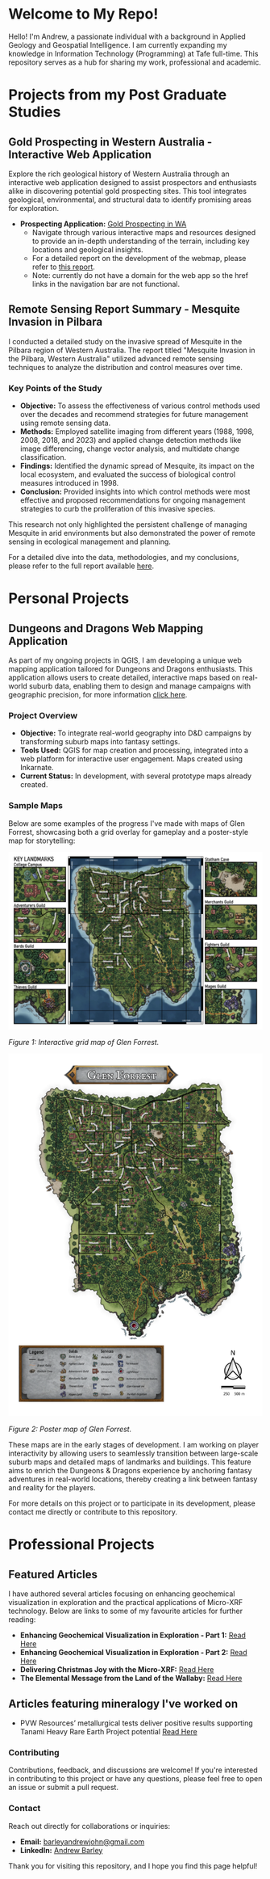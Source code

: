 # Welcome to My Repo!

Hello! I'm Andrew, a passionate individual with a background in Applied Geology and Geospatial Intelligence. I am currently expanding my knowledge in Information Technology (Programming) at Tafe full-time. This repository serves as a hub for sharing my work, professional and academic.

# Projects from my Post Graduate Studies

## Gold Prospecting in Western Australia - Interactive Web Application

Explore the rich geological history of Western Australia through an interactive web application designed to assist prospectors and enthusiasts alike in discovering potential gold prospecting sites. This tool integrates geological, environmental, and structural data to identify promising areas for exploration.

- **Prospecting Application:** [Gold Prospecting in WA](https://github.com/Orthopyroxene/Cover-Letter/tree/main/Prospecting%20Webmap)
  - Navigate through various interactive maps and resources designed to provide an in-depth understanding of the terrain, including key locations and geological insights.
  - For a detailed report on the development of the webmap, please refer to [this report](https://github.com/Orthopyroxene/Cover-Letter/blob/main/GIS%20Reports/Prospecting_Webmapping_App.pdf).
  - Note: currently do not have a domain for the web app so the href links in the navigation bar are not functional.

## Remote Sensing Report Summary - Mesquite Invasion in Pilbara

I conducted a detailed study on the invasive spread of Mesquite in the Pilbara region of Western Australia. The report titled "Mesquite Invasion in the Pilbara, Western Australia" utilized advanced remote sensing techniques to analyze the distribution and control measures over time.

### Key Points of the Study
- **Objective:** To assess the effectiveness of various control methods used over the decades and recommend strategies for future management using remote sensing data.
- **Methods:** Employed satellite imaging from different years (1988, 1998, 2008, 2018, and 2023) and applied change detection methods like image differencing, change vector analysis, and multidate change classification.
- **Findings:** Identified the dynamic spread of Mesquite, its impact on the local ecosystem, and evaluated the success of biological control measures introduced in 1998.
- **Conclusion:** Provided insights into which control methods were most effective and proposed recommendations for ongoing management strategies to curb the proliferation of this invasive species.

This research not only highlighted the persistent challenge of managing Mesquite in arid environments but also demonstrated the power of remote sensing in ecological management and planning.

For a detailed dive into the data, methodologies, and my conclusions, please refer to the full report available [here](https://github.com/Orthopyroxene/Cover-Letter/blob/main/GIS%20Reports/Remote_Sensing_Mesquite_Pilbara.pdf).

# Personal Projects

## Dungeons and Dragons Web Mapping Application

As part of my ongoing projects in QGIS, I am developing a unique web mapping application tailored for Dungeons and Dragons enthusiasts. This application allows users to create detailed, interactive maps based on real-world suburb data, enabling them to design and manage campaigns with geographic precision, for more information [click here](https://github.com/Orthopyroxene/Fantasy-Maps-with-QGIS/blob/main/README.md).

### Project Overview
- **Objective:** To integrate real-world geography into D&D campaigns by transforming suburb maps into fantasy settings.
- **Tools Used:** QGIS for map creation and processing, integrated into a web platform for interactive user engagement. Maps created using Inkarnate.
- **Current Status:** In development, with several prototype maps already created.

### Sample Maps
Below are some examples of the progress I've made with maps of Glen Forrest, showcasing both a grid overlay for gameplay and a poster-style map for storytelling:

![Glen Forrest Grid](https://github.com/Orthopyroxene/Cover-Letter/blob/main/Images/Glen_Forrest_Grid.png)

*Figure 1: Interactive grid map of Glen Forrest.*

![Glen Forrest Poster](https://github.com/Orthopyroxene/Cover-Letter/blob/main/Images/Glen_Forrest_Poster.png)

*Figure 2: Poster map of Glen Forrest.*

These maps are in the early stages of development. I am working on player interactivity by allowing users to seamlessly transition between large-scale suburb maps and detailed maps of landmarks and buildings. This feature aims to enrich the Dungeons & Dragons experience by anchoring fantasy adventures in real-world locations, thereby creating a link between fantasy and reality for the players.

For more details on this project or to participate in its development, please contact me directly or contribute to this repository.

# Professional Projects

## Featured Articles

I have authored several articles focusing on enhancing geochemical visualization in exploration and the practical applications of Micro-XRF technology. Below are links to some of my favourite articles for further reading:

- **Enhancing Geochemical Visualization in Exploration - Part 1:** [Read Here](https://www.portaspecs.com/enhancing-geochemical-visualization-in-exploration/)
- **Enhancing Geochemical Visualization in Exploration - Part 2:** [Read Here](https://www.portaspecs.com/enhancing-geochemical-visualization-in-exploration-part-2/)
- **Delivering Christmas Joy with the Micro-XRF:** [Read Here](https://www.portaspecs.com/delivering-christmas-joy-with-the-micro-xrf/)
- **The Elemental Message from the Land of the Wallaby:** [Read Here](https://www.portaspecs.com/the-elemental-message-from-the-land-of-the-wallaby/)

## Articles featuring mineralogy I've worked on
- PVW Resources’ metallurgical tests deliver positive results supporting Tanami Heavy Rare Earth Project potential [Read Here](https://www.proactiveinvestors.com/companies/news/978207/pvw-resources-metallurgical-tests-deliver-positive-results-supporting-tanami-heavy-rare-earth-project-potential-978207.html)

### Contributing

Contributions, feedback, and discussions are welcome! If you're interested in contributing to this project or have any questions, please feel free to open an issue or submit a pull request.

### Contact

Reach out directly for collaborations or inquiries:
- **Email:** barleyandrewjohn@gmail.com
- **LinkedIn:** [Andrew Barley](https://www.linkedin.com/in/andrew-barley-2ab43b175/)

Thank you for visiting this repository, and I hope you find this page helpful!
